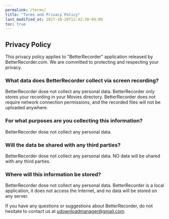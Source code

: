 ```yaml
---
permalink: /terms/
title: "Terms and Privacy Policy"
last_modified_at: 2017-10-20T12:42:38-04:00
toc: true
---
```


## Privacy Policy

This privacy policy applies to "BetterRecorder" application released by BetterRecorder.com.
We are committed to protecting and respecting your privacy.

### What data does BetterRecorder collect via screen recording?

BetterRecorder dose not collect any personal data.
BetterRecorder only stores your recording in your Movies directory. 
BetterRecorder does not require network connection permissions, and the recorded files will not be uploaded anywhere.

### For what purposes are you collecting this information?

BetterRecorder dose not collect any personal data.


### Will the data be shared with any third parties?

BetterRecorder dose not collect any personal data.
NO data will be shared with any third parties.

### Where will this information be stored?

BetterRecorder dose not collect any personal data.
BetterRecorder is a local application, it does not access the Internet, and no data will be stored on any server.



If you have any questions or suggestions about BetterRecorder, do not hesitate to contact us at udownloadmanager@gmail.com. 